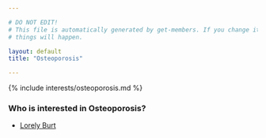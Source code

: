```yaml
---

# DO NOT EDIT!
# This file is automatically generated by get-members. If you change it, bad
# things will happen.

layout: default
title: "Osteoporosis"

---
```


{% include interests/osteoporosis.md %}

### Who is interested in Osteoporosis?


* [Lorely Burt](/members/lorely-burt.html)

